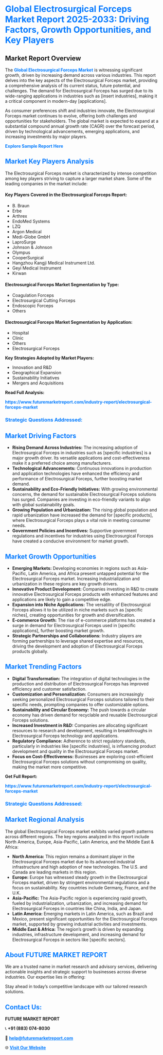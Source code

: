 <h1 style="color: #007BFF;">Global Electrosurgical Forceps Market Report 2025-2033: Driving Factors, Growth Opportunities, and Key Players</h1>

<section id="overview">
<h2>Market Report Overview</h2>
<p>The <a href="https://www.futuremarketreport.com/industry-report/electrosurgical-forceps-market" style="color: #007BFF; text-decoration: none;"><strong>Global Electrosurgical Forceps Market</strong></a> is witnessing significant growth, driven by increasing demand across various industries. This report delves into the key aspects of the Electrosurgical Forceps market, providing a comprehensive analysis of its current status, future potential, and challenges. The demand for Electrosurgical Forceps has surged due to its wide-ranging applications in industries such as [insert industries], making it a critical component in modern-day [applications].</p>
<p>As consumer preferences shift and industries innovate, the Electrosurgical Forceps market continues to evolve, offering both challenges and opportunities for stakeholders. The global market is expected to expand at a substantial compound annual growth rate (CAGR) over the forecast period, driven by technological advancements, emerging applications, and increasing investments by major players.</p>
</section>

<section id="overview">
<p><a href="https://www.futuremarketreport.com/request-sample/reportId=123468" style="color: #007BFF; text-decoration: none;"><strong>Explore Sample Report Here</strong></a></p>
</section>

<section id="key-players">
<h2 style="color: #007BFF;">Market Key Players Analysis</h2>
<p>The Electrosurgical Forceps market is characterized by intense competition among key players striving to capture a larger market share. Some of the leading companies in the market include:</p>
<h4>Key Players Covered in the Electrosurgical Forceps Report:</h4>
<ul><li>B. Braun</li><li>Erbe</li><li>Arthrex</li><li>EndoMed Systems</li><li>LZQ</li><li>Argon Medical</li><li>Medi-Globe GmbH</li><li>LaproSurge</li><li>Johnson &amp; Johnson</li><li>Olympus</li><li>CooperSurgical</li><li>Hangzhou Kangji Medical Instrument Ltd.</li><li>Geyi Medical Instrument</li><li>Kirwan</li></ul>
<h4>Electrosurgical Forceps Market Segmentation by Type:</h4>
<ul><li>Coagulation Forceps</li><li>Electrosurgical Cutting Forceps</li><li>Endoscopic Forceps</li><li>Others</li></ul>

<h4>Electrosurgical Forceps Market Segmentation by Application:</h4>
<ul><li>Hospital</li><li>Clinic</li><li>Others</li><li>Electrosurgical Forceps</li></ul>
<p><strong>Key Strategies Adopted by Market Players:</strong></p>
<ul>
<li>Innovation and R&D</li>
<li>Geographical Expansion</li>
<li>Sustainability Initiatives</li>
<li>Mergers and Acquisitions</li>
</ul>
</section>

<section>
<p><strong>Read Full Analysis: </strong></p><a href="https://www.futuremarketreport.com/industry-report/electrosurgical-forceps-market" style="color: #007BFF; text-decoration: none;"><strong>https://www.futuremarketreport.com/industry-report/electrosurgical-forceps-market</strong></a>
<h3 style="color: #007BFF;">Strategic Questions Addressed:</h3>
</section>

<section id="driving-factors">
<h2 style="color: #007BFF;">Market Driving Factors</h2>
<ul>
<li><strong>Rising Demand Across Industries:</strong> The increasing adoption of Electrosurgical Forceps in industries such as [specific industries] is a major growth driver. Its versatile applications and cost-effectiveness make it a preferred choice among manufacturers.</li>
<li><strong>Technological Advancements:</strong> Continuous innovations in production and application technologies have enhanced the efficiency and performance of Electrosurgical Forceps, further boosting market demand.</li>
<li><strong>Sustainability and Eco-Friendly Initiatives:</strong> With growing environmental concerns, the demand for sustainable Electrosurgical Forceps solutions has surged. Companies are investing in eco-friendly variants to align with global sustainability goals.</li>
<li><strong>Growing Population and Urbanization:</strong> The rising global population and rapid urbanization have increased the demand for [specific products], where Electrosurgical Forceps plays a vital role in meeting consumer needs.</li>
<li><strong>Government Policies and Incentives:</strong> Supportive government regulations and incentives for industries using Electrosurgical Forceps have created a conducive environment for market growth.</li>
</ul>
</section>

<section id="growth-opportunities">
<h2 style="color: #007BFF;">Market Growth Opportunities</h2>
<ul>
<li><strong>Emerging Markets:</strong> Developing economies in regions such as Asia-Pacific, Latin America, and Africa present untapped potential for the Electrosurgical Forceps market. Increasing industrialization and urbanization in these regions are key growth drivers.</li>
<li><strong>Innovative Product Development:</strong> Companies investing in R&D to create innovative Electrosurgical Forceps products with enhanced features and applications are likely to gain a competitive edge.</li>
<li><strong>Expansion into Niche Applications:</strong> The versatility of Electrosurgical Forceps allows it to be utilized in niche markets such as [specific niches], creating opportunities for growth and diversification.</li>
<li><strong>E-commerce Growth:</strong> The rise of e-commerce platforms has created a surge in demand for Electrosurgical Forceps used in [specific applications], further boosting market growth.</li>
<li><strong>Strategic Partnerships and Collaborations:</strong> Industry players are forming partnerships to leverage shared expertise and resources, driving the development and adoption of Electrosurgical Forceps products globally.</li>
</ul>
</section>

<section id="trending-factors">
<h2 style="color: #007BFF;">Market Trending Factors</h2>
<ul>
<li><strong>Digital Transformation:</strong> The integration of digital technologies in the production and distribution of Electrosurgical Forceps has improved efficiency and customer satisfaction.</li>
<li><strong>Customization and Personalization:</strong> Consumers are increasingly seeking personalized Electrosurgical Forceps solutions tailored to their specific needs, prompting companies to offer customizable options.</li>
<li><strong>Sustainability and Circular Economy:</strong> The push towards a circular economy has driven demand for recyclable and reusable Electrosurgical Forceps solutions.</li>
<li><strong>Increased Investment in R&D:</strong> Companies are allocating significant resources to research and development, resulting in breakthroughs in Electrosurgical Forceps technology and applications.</li>
<li><strong>Regulatory Compliance:</strong> Adherence to strict regulatory standards, particularly in industries like [specific industries], is influencing product development and quality in the Electrosurgical Forceps market.</li>
<li><strong>Focus on Cost-Effectiveness:</strong> Businesses are exploring cost-efficient Electrosurgical Forceps solutions without compromising on quality, making the market more competitive.</li>
</ul>
</section>

<section>
<p><strong>Get Full Report: </strong></p><a href="https://www.futuremarketreport.com/industry-report/electrosurgical-forceps-market" style="color: #007BFF; text-decoration: none;"><strong>https://www.futuremarketreport.com/industry-report/electrosurgical-forceps-market</strong></a>
<h3 style="color: #007BFF;">Strategic Questions Addressed:</h3>
</section>


<section id="regional-analysis">
<h2 style="color: #007BFF;">Market Regional Analysis</h2>
<p>The global Electrosurgical Forceps market exhibits varied growth patterns across different regions. The key regions analyzed in this report include North America, Europe, Asia-Pacific, Latin America, and the Middle East & Africa:</p>
<ul>
<li><strong>North America:</strong> This region remains a dominant player in the Electrosurgical Forceps market due to its advanced industrial infrastructure and high adoption of new technologies. The U.S. and Canada are leading markets in this region.</li>
<li><strong>Europe:</strong> Europe has witnessed steady growth in the Electrosurgical Forceps market, driven by stringent environmental regulations and a focus on sustainability. Key countries include Germany, France, and the U.K.</li>
<li><strong>Asia-Pacific:</strong> The Asia-Pacific region is experiencing rapid growth, fueled by industrialization, urbanization, and increasing demand for Electrosurgical Forceps in countries like China, India, and Japan.</li>
<li><strong>Latin America:</strong> Emerging markets in Latin America, such as Brazil and Mexico, present significant opportunities for the Electrosurgical Forceps market, supported by growing industrial activities and investments.</li>
<li><strong>Middle East & Africa:</strong> The region’s growth is driven by expanding industries, infrastructure development, and increasing demand for Electrosurgical Forceps in sectors like [specific sectors].</li>
</ul>
</section>

<footer>
<h2 style="color: #007BFF;">About FUTURE MARKET REPORT</h2>
<p>We are a trusted name in market research and advisory services, delivering actionable insights and strategic support to businesses across diverse industries. Our expertise lies in offering:</p>

<p>Stay ahead in today’s competitive landscape with our tailored research solutions.</p>

<h2 style="color: #007BFF;">Contact Us:</h2>
<p><strong>FUTURE MARKET REPORT</strong></p>
<p>📞 <strong>+91 (883) 074-8030</strong></p>
<p>📧 <strong><a href="mailto:help@futuremarketreport.com" style="color: #007BFF;">help@futuremarketreport.com</a></strong></p>
<p>🌐 <strong><a href="https://www.futuremarketreport.com/" style="color: #007BFF;">Visit Our Website</a></strong></p>
</footer>